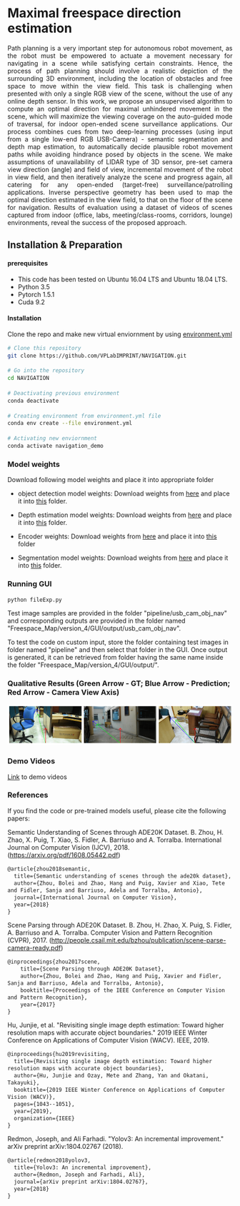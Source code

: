 
# Maximal freespace direction estimation
<p align="justify"> Path planning is a very important step for autonomous robot movement, as the robot must be empowered to actuate a movement necessary for navigating in a scene while satisfying certain constraints. Hence, the process of path planning should involve a realistic depiction of the surrounding 3D environment, including the location of obstacles and free space to move within the view field. This task is challenging when presented with only a single RGB view of the scene, without the use of any online depth sensor. In this work, we propose an unsupervised algorithm to compute an optimal direction for maximal unhindered movement in the scene, which will maximize the viewing coverage on the auto-guided mode of traversal, for indoor open-ended scene surveillance applications. Our process combines cues from two deep-learning processes (using input from a single low-end RGB USB-Camera) - semantic segmentation and depth map estimation, to automatically decide plausible robot movement paths while avoiding hindrance posed by objects in the scene. We make assumptions of unavailability of  LIDAR type of 3D sensor, pre-set camera view direction (angle) and field of view, incremental movement of the robot in view field, and then iteratively analyze the scene and progress again, all catering for any open-ended (target-free) surveillance/patrolling applications. Inverse perspective geometry has been used to map the optimal direction estimated in the view field, to that on the floor of the scene for navigation. Results of evaluation using a dataset of videos of scenes captured from indoor (office, labs, meeting/class-rooms, corridors, lounge) environments, reveal the success of the proposed approach. </p>

## Installation & Preparation

#### prerequisites
- This code has been tested on Ubuntu 16.04 LTS and Ubuntu 18.04 LTS.
- Python 3.5
- Pytorch 1.5.1
- Cuda 9.2

#### Installation

Clone the repo and make new virtual enviornment by using [environment.yml](https://github.com/VPLabIMPRINT/NAVIGATION/blob/main/environment.yml)

``` bash
# Clone this repository
git clone https://github.com/VPLabIMPRINT/NAVIGATION.git  

# Go into the repository
cd NAVIGATION

# Deactivating previous environment
conda deactivate

# Creating environment from environment.yml file
conda env create --file environment.yml 

# Activating new enviornment
conda activate navigation_demo 
```




### Model weights
Download following model weights and place it into appropriate folder

- object detection model weights: 
Download weights from [here](https://drive.google.com/drive/folders/1D9_7jCFyLwS0EGy6VP7uXw-22EuhIMkZ?usp=sharing)
and place it into [this](https://github.com/VPLabIMPRINT/NAVIGATION/tree/main/pytorch-0.4-yolov3) folder.

- Depth estimation model weights:
Download weights from [here](https://drive.google.com/file/d/1ySmG6vuT-ZojbT1dcePTgkNilEWPnQwR/view?usp=sharing)
and place it into [this](https://github.com/VPLabIMPRINT/NAVIGATION/tree/main/Revisiting_Single_Depth_Estimation/pretrained_model)
folder.

- Encoder weights:
Download weights from [here](https://drive.google.com/drive/folders/1QHfpg4FmA5WFT--gGGVloFD7PvVkw-5_?usp=sharing)
and place it into [this](https://github.com/VPLabIMPRINT/NAVIGATION/tree/main/Revisiting_Single_Depth_Estimation/pretrained_model/encoder) folder

- Segmentation model weights:
Download weights from [here](https://drive.google.com/drive/folders/1--uvbvqUgwDilHU60ZuBn1-Jd1-fAxFn?usp=sharing) and place it into [this](https://github.com/VPLabIMPRINT/NAVIGATION/tree/main/semantic-segmentation-pytorch/ckpt/ade20k-mobilenetv2dilated-c1_deepsup_fnf_best) folder.




### Running GUI
``` bash
python fileExp.py
```

Test image samples are provided in the folder "pipeline/usb_cam_obj_nav" and corresponding outputs are provided in the folder named "Freespace_Map/version_4/GUI/output/usb_cam_obj_nav". 

To test the code on custom input, store the folder containing test images in folder named "pipeline" and then select that folder in the GUI. Once output is generated, it can be retrieved from folder having the same name inside the folder "Freespace_Map/version_4/GUI/output/". 

### Qualitative Results (Green Arrow - GT; Blue Arrow - Prediction; Red Arrow - Camera View Axis)
![alt text](results_on_our_images.png)

### Demo Videos

[Link](https://drive.google.com/drive/folders/1L6E-OUsfc897NwsVfn1O2CCjjcnv5w1b?usp=sharing) to demo videos

### References

If you find the code or pre-trained models useful, please cite the following papers:

Semantic Understanding of Scenes through ADE20K Dataset. B. Zhou, H. Zhao, X. Puig, T. Xiao, S. Fidler, A. Barriuso and A. Torralba. International Journal on Computer Vision (IJCV), 2018. (https://arxiv.org/pdf/1608.05442.pdf)

```
@article{zhou2018semantic,
  title={Semantic understanding of scenes through the ade20k dataset},
  author={Zhou, Bolei and Zhao, Hang and Puig, Xavier and Xiao, Tete and Fidler, Sanja and Barriuso, Adela and Torralba, Antonio},
  journal={International Journal on Computer Vision},
  year={2018}
}
```
Scene Parsing through ADE20K Dataset. B. Zhou, H. Zhao, X. Puig, S. Fidler, A. Barriuso and A. Torralba. Computer Vision and Pattern Recognition (CVPR), 2017. (http://people.csail.mit.edu/bzhou/publication/scene-parse-camera-ready.pdf)

```
@inproceedings{zhou2017scene,
    title={Scene Parsing through ADE20K Dataset},
    author={Zhou, Bolei and Zhao, Hang and Puig, Xavier and Fidler, Sanja and Barriuso, Adela and Torralba, Antonio},
    booktitle={Proceedings of the IEEE Conference on Computer Vision and Pattern Recognition},
    year={2017}
}
```

Hu, Junjie, et al. "Revisiting single image depth estimation: Toward higher resolution maps with accurate object boundaries." 2019 IEEE Winter Conference on Applications of Computer Vision (WACV). IEEE, 2019.

```
@inproceedings{hu2019revisiting,
  title={Revisiting single image depth estimation: Toward higher resolution maps with accurate object boundaries},
  author={Hu, Junjie and Ozay, Mete and Zhang, Yan and Okatani, Takayuki},
  booktitle={2019 IEEE Winter Conference on Applications of Computer Vision (WACV)},
  pages={1043--1051},
  year={2019},
  organization={IEEE}
}
```

Redmon, Joseph, and Ali Farhadi. "Yolov3: An incremental improvement." arXiv preprint arXiv:1804.02767 (2018).

```
@article{redmon2018yolov3,
  title={Yolov3: An incremental improvement},
  author={Redmon, Joseph and Farhadi, Ali},
  journal={arXiv preprint arXiv:1804.02767},
  year={2018}
}
```
